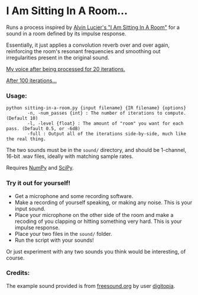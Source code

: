 # I Am Sitting In A Room...

Runs a process inspired by [Alvin Lucier's "I Am Sitting In A Room"](https://youtu.be/2jU9mJbJsQ8) for a sound in a room defined by its impulse response.

Essentially, it just applies a convolution reverb over and over again, reinforcing the room's resonant frequencies and smoothing out irregularities present in the original sound.

[My voice after being processed for 20 iterations.](https://drive.google.com/file/d/0B_jWp8d11aB5ckthQ0ZRNWR6NDA/view?usp=sharing)

[After 100 iterations...](https://drive.google.com/file/d/0B_jWp8d11aB5Y0lZYWthUUtZYnc/view?usp=sharing)

### Usage:

	python sitting-in-a-room.py {input filename} {IR filename} {options}
	        -n, -num_passes {int} : The number of iterations to compute. (Default 10)
	        -l, -level {float} : The amount of "room" you want for each pass. (Default 0.5, or -6dB)
	        -full : Output all of the iterations side-by-side, much like the real thing.

The two sounds must be in the `sound/` directory, and should be 1-channel, 16-bit .wav files, ideally with matching sample rates.

Requires [NumPy](http://www.numpy.org/) and [SciPy](https://www.scipy.org/).

### Try it out for yourself!

- Get a microphone and some recording software.
- Make a recording of yourself speaking, or making any noise. This is your input sound.
- Place your microphone on the other side of the room and make a recoding of you clapping or hitting something very hard. This is your impulse response.
- Place your two files in the `sound/` folder.
- Run the script with your sounds!

Or just experiment with any two sounds you think would be interesting, of course.

### Credits:

The example sound provided is from [freesound.org](http://freesound.org/) by user [digitopia](http://freesound.org/people/digitopia/sounds/76497/).
